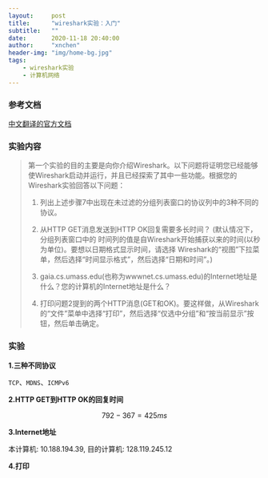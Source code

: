 ```yaml
---
layout:     post
title:      "wireshark实验：入门"
subtitle:   ""
date:       2020-11-18 20:40:00
author:     "xnchen"
header-img: "img/home-bg.jpg"
tags:
    - wireshark实验
    - 计算机网络
---
```


### 参考文档

[中文翻译的官方文档](http://moranzcw.com/Computer-Networking-A-Top-Down-Approach-NOTES/)

### 实验内容

>第一个实验的目的主要是向你介绍Wireshark。以下问题将证明您已经能够使Wireshark启动并运行，并且已经探索了其中一些功能。根据您的Wireshark实验回答以下问题：
>
> 1. 列出上述步骤7中出现在未过滤的分组列表窗口的协议列中的3种不同的协议。
>
> 2. 从HTTP GET消息发送到HTTP OK回复需要多长时间？ (默认情况下，分组列表窗口中的
>时间列的值是自Wireshark开始捕获以来的时间(以秒为单位)。要想以日期格式显示时间，请选择
>Wireshark的“视图”下拉菜单，然后选择“时间显示格式”，然后选择“日期和时间”。)
>
> 3. gaia.cs.umass.edu(也称为wwwnet.cs.umass.edu)的Internet地址是什么？您的计算机的Internet地址是什么？
>
> 4. 打印问题2提到的两个HTTP消息(GET和OK)。要这样做，从Wireshark的“文件”菜单中选择“打印”，然后选择“仅选中分组”和“按当前显示”按钮，然后单击确定。

### 实验

**1.三种不同协议**

`TCP`、`MDNS`、`ICMPv6`

**2.HTTP GET到HTTP OK的回复时间**

$$
792-367 = 425 ms
$$

**3.Internet地址**

本计算机: 10.188.194.39, 目的计算机: 128.119.245.12

**4.打印**